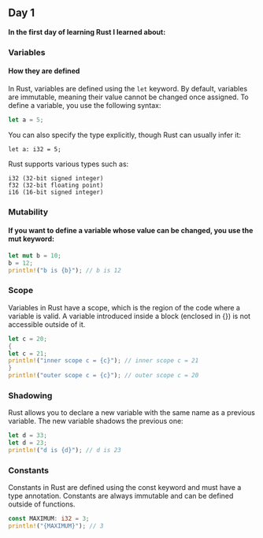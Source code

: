 ## Day 1

**In the first day of learning Rust I learned about:**

### Variables

#### How they are defined

In Rust, variables are defined using the `let` keyword. By default, variables are immutable, meaning their value cannot be changed once assigned. To define a variable, you use the following syntax:

```rust
let a = 5;
```
You can also specify the type explicitly, though Rust can usually infer it:

`let a: i32 = 5;`

Rust supports various types such as:

    i32 (32-bit signed integer)
    f32 (32-bit floating point)
    i16 (16-bit signed integer)

### Mutability

#### If you want to define a variable whose value can be changed, you use the mut keyword:


```rust
let mut b = 10;
b = 12;
println!("b is {b}"); // b is 12
```

### Scope

Variables in Rust have a scope, which is the region of the code where a variable is valid. A variable introduced inside a block (enclosed in {}) is not accessible outside of it.

```rust
let c = 20;
{
let c = 21;
println!("inner scope c = {c}"); // inner scope c = 21
}
println!("outer scope c = {c}"); // outer scope c = 20
```

### Shadowing

Rust allows you to declare a new variable with the same name as a previous variable. The new variable shadows the previous one:

```rust
let d = 33;
let d = 23;
println!("d is {d}"); // d is 23
```

### Constants

Constants in Rust are defined using the const keyword and must have a type annotation. Constants are always immutable and can be defined outside of functions.

```rust
const MAXIMUM: i32 = 3;
println!("{MAXIMUM}"); // 3
```